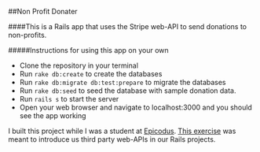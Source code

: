 ##Non Profit Donater

####This is a Rails app that uses the Stripe web-API to send donations to non-profits.

#####Instructions for using this app on your own

* Clone the repository in your terminal
* Run `rake db:create` to create the databases
* Run `rake db:migrate db:test:prepare` to migrate the databases
* Run `rake db:seed` to seed the database with sample donation data.
* Run `rails s` to start the server
* Open your web browser and navigate to localhost:3000 and you should see the app working

I built this project while I was a student at [Epicodus](http://www.epicodus.com/). [This exercise](http://www.learnhowtoprogram.com/lessons/non-profit-donations) was meant to introduce us third party web-APIs in our Rails projects.
